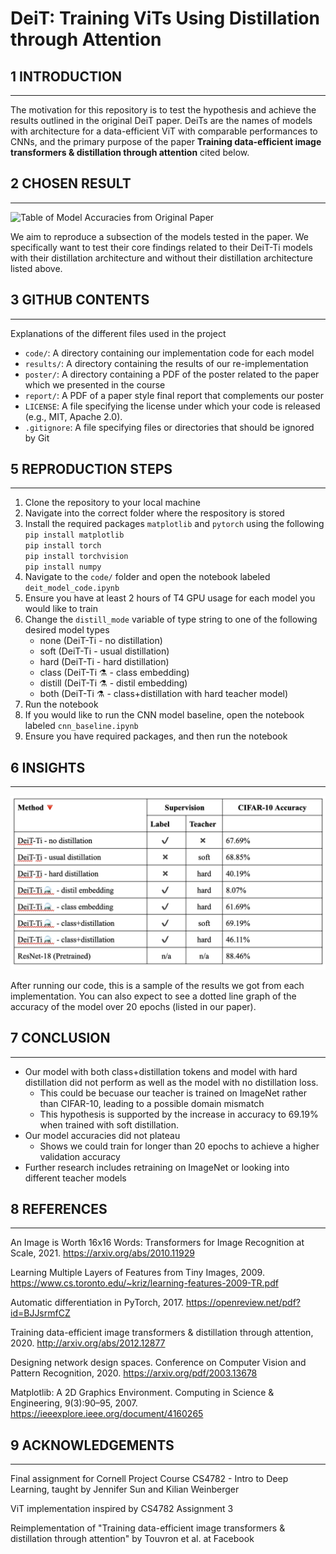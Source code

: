 # DeiT: Training ViTs Using Distillation through Attention

## 1 INTRODUCTION
-----------------------------------------------------------------------------------------------------

The motivation for this repository is to test the hypothesis and achieve the results outlined in the original DeiT paper. DeiTs are the names of models with architecture for a data-efficient ViT with comparable performances to CNNs, and the primary purpose of the paper **Training data-efficient image transformers & distillation through attention** cited below.

## 2 CHOSEN RESULT
-----------------------------------------------------------------------------------------------------
![Table of Model Accuracies from Original Paper](https://drive.google.com/file/d/1_v0tIZxVJVuxrC9ZUx3q2pUmYXHhi377/view?usp=sharing "Relevant Section of Paper with their Findings")

We aim to reproduce a subsection of the models tested in the paper. We specifically want to test their core findings related to their DeiT-Ti models with their distillation architecture and without their distillation architecture listed above. 


## 3 GITHUB CONTENTS
-----------------------------------------------------------------------------------------------------
Explanations of the different files used in the project
* `code/`: A directory containing our implementation code for each model 
* `results/`: A directory containing the results of our re-implementation
* `poster/`: A directory containing a PDF of the poster related to the paper which we presented in the course
* `report/`: A PDF of a paper style final report that complements our poster
* `LICENSE`: A file specifying the license under which your code is released (e.g., MIT,
Apache 2.0).
* `.gitignore`: A file specifying files or directories that should be ignored by Git

## 5 REPRODUCTION STEPS
-----------------------------------------------------------------------------------------------------

1) Clone the repository to your local machine
2) Navigate into the correct folder where the respository is stored
3) Install the required packages `matplotlib` and  `pytorch` using the following <br/>
   `pip install matplotlib` <br/>
   `pip install torch` <br/>
   `pip install torchvision` <br/>
   `pip install numpy` <br/>
4) Navigate to the `code/` folder and open the notebook labeled `deit_model_code.ipynb`
5) Ensure you have at least 2 hours of T4 GPU usage for each model you would like to train 
6) Change the `distill_mode` variable of type string to one of the following desired model types
   * none (DeiT-Ti - no distillation)
   * soft (DeiT-Ti - usual distillation)
   * hard (DeiT-Ti - hard distillation)
   * class (DeiT-Ti ⚗️ - class embedding)
   * distill (DeiT-Ti ⚗️ - distil embedding)
   * both (DeiT-Ti ⚗️ - class+distillation with hard teacher model)
7) Run the notebook
8) If you would like to run the CNN model baseline, open the notebook labeled `cnn_baseline.ipynb`
9) Ensure you have required packages, and then run the notebook
   
    
## 6 INSIGHTS 
-----------------------------------------------------------------------------------------------------
![Table of Model Accuracies from Our Implementation](https://github.com/kimyunoo/4782_final/blob/main/results/table-of-accuracies-all-models.png "Our results from implementation trained for 20 epochs")

After running our code, this is a sample of the results we got from each implementation. You can also expect to see a dotted line graph of the accuracy of the model over 20 epochs (listed in our paper). 

## 7 CONCLUSION 
-----------------------------------------------------------------------------------------------------
* Our model with both class+distillation tokens and model with hard distillation did not perform as well as the model with no distillation loss.
   * This could be becuase our teacher is trained on ImageNet rather than CIFAR-10, leading to a possible domain mismatch
   * This hypothesis is supported by the increase in accuracy to 69.19% when trained with soft distillation. 
* Our model accuracies did not plateau
   * Shows we could train for longer than 20 epochs to achieve a higher validation accuracy
* Further research includes retraining on ImageNet or looking into different teacher models

## 8 REFERENCES
-----------------------------------------------------------------------------------------------------
An Image is Worth 16x16 Words: Transformers for Image Recognition at Scale, 2021. https://arxiv.org/abs/2010.11929

Learning Multiple Layers of Features from Tiny Images, 2009. https://www.cs.toronto.edu/~kriz/learning-features-2009-TR.pdf 

Automatic differentiation in PyTorch, 2017. https://openreview.net/pdf?id=BJJsrmfCZ

Training data-efficient image transformers & distillation through attention, 2020. http://arxiv.org/abs/2012.12877  

Designing network design spaces. Conference on Computer Vision and Pattern Recognition, 2020. https://arxiv.org/pdf/2003.13678

Matplotlib: A 2D Graphics Environment. Computing in Science & Engineering, 9(3):90–95, 2007. https://ieeexplore.ieee.org/document/4160265


## 9 ACKNOWLEDGEMENTS
-----------------------------------------------------------------------------------------------------

Final assignment for Cornell Project Course CS4782 - Intro to Deep Learning, taught by Jennifer Sun and Kilian Weinberger 

ViT implementation inspired by CS4782 Assignment 3

Reimplementation of "Training data-efficient image transformers & distillation through attention" by Touvron et al. at Facebook
